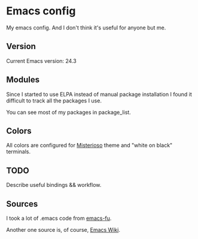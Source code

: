 # Emacs config

My emacs config. And I don't think it's useful for anyone but me.

## Version

Current Emacs version: 24.3

## Modules

Since I started to use ELPA instead of manual package installation I found it difficult to track all the packages I use.

You can see most of my packages in package_list.

## Colors

All colors are configured for [Misterioso](https://github.com/tovbinm/emacs-24-mac/blob/master/etc/themes/misterioso-theme.el) theme and "white on black" terminals.

## TODO

Describe useful bindings && workflow.

## Sources

I took a lot of .emacs code from [emacs-fu](http://emacs-fu.blogspot.ru/).

Another one source is, of course, [Emacs Wiki](http://www.emacswiki.org/).
